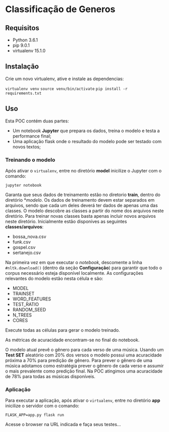 # Classificação de Generos

## Requisitos

* Python 3.6.1
* pip 9.0.1 
* virtualenv 15.1.0

## Instalação

Crie um novo virtualenv, ative e instale as dependencias:

`virtualenv venv`
`source venv/bin/activate`
`pip install -r requirements.txt`

## Uso

Esta POC contém duas partes:

* Um notebook **Jupyter** que prepara os dados, treina o modelo e testa a performance final;
* Uma aplicação flask onde o resultado do modelo pode ser testado com novos textos;

### Treinando o modelo

Após ativar o `virtualenv`, entre no diretório **model** inicilize o Jupyter com o comando:

`jupyter notebook`

Garanta que seus dados de treinamento estão no diretorio **train**, dentro do diretório **modelo*.
Os dados de treinamento devem estar separados em arquivos, sendo que cada um deles deverá ter dados
de apenas uma das classes. O modelo descobre as classes a partir do nome dos arquivos neste diretório.
Para treinar novas classes basta apenas incluir novos arquivos neste diretório. Inicialmente estão 
disponíves as seguintes **classes/arquivos**:

* bossa_nova.csv
* funk.csv
* gospel.csv
* sertanejo.csv

Na primeira vez em que executar o *notebook*, descomente a linha `#nltk.download()` (dentro da seção 
**Configuração**) para garantir que todo o corpus necessário esteja disponível localmente. As configurações
relevantes do modelo estão nesta célula e são:

* MODEL
* TRAINSET
* WORD_FEATURES
* TEST_RATIO
* RANDOM_SEED
* N_TREES
* CORES

Execute todas as células para gerar o modelo treinado.

As métricas de acuracidade encontram-se no final do notebook.

O modelo atual prevê o gênero para cada verso de uma música. Usando um **Test SET** aleatório com 20% dos 
versos o modelo possui uma acuracidade próxima a 70% para predição de gênero. Para prever o gênero de 
uma música adotamos como estratégia prever o gênero de cada verso e assumir o mais prevalente como predição
final. Na POC atingimos uma acuracidade de 78% para todas as músicas disponíveis. 

### Aplicação

Para executar a aplicação, após ativar o `virtualenv`, entre no diretório **app** inicilize o servidor com
o comando:

`FLASK_APP=app.py flask run`

Acesse o browser na URL indicada e faça seus testes...